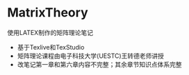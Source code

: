 # MatrixTheory
使用LATEX制作的矩阵理论笔记
- 基于Texlive和TexStudio
- 矩阵理论课程由电子科技大学(UESTC)王转德老师讲授
- 改笔记第一章和第六章内容不完整；其余章节知识点体系完整
